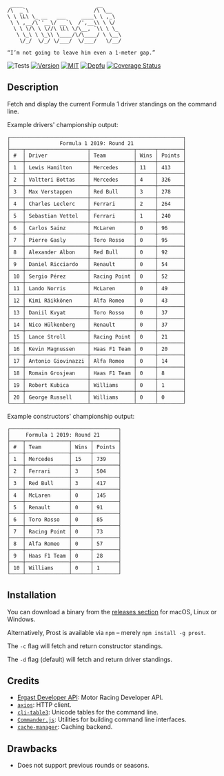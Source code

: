 ```
 ____                        __
/\  _`\                     /\ \__
\ \ \L\ \_ __   ___     ____\ \ ,_\
 \ \ ,__/\`'__\/ __`\  /',__\\ \ \/
  \ \ \/\ \ \//\ \L\ \/\__, `\\ \ \_
   \ \_\ \ \_\\ \____/\/\____/ \ \__\
    \/_/  \/_/ \/___/  \/___/   \/__/

“I’m not going to leave him even a 1-meter gap.”
```

![Tests](https://github.com/jameswillock/prost/workflows/Tests/badge.svg) [![Version](https://img.shields.io/npm/v/prost.svg)](https://www.npmjs.com/package/prost) [![MIT](https://img.shields.io/github/license/jameswillock/prost.svg)](https://github.com/jameswillock/prost/blob/master/LICENSE) [![Depfu](https://badges.depfu.com/badges/b497d8be1cc358217997d2a3624ba0ae/overview.svg)](https://depfu.com/github/jameswillock/prost?project_id=7502) [![Coverage Status](https://coveralls.io/repos/github/jameswillock/prost/badge.svg?branch=master)](https://coveralls.io/github/jameswillock/prost?branch=master)

## Description

Fetch and display the current Formula 1 driver standings on the command line.

Example drivers' championship output:

```
┌────────────────────────────────────────────────────────┐
│                Formula 1 2019: Round 21                │
├────┬────────────────────┬──────────────┬──────┬────────┤
│ #  │ Driver             │ Team         │ Wins │ Points │
├────┼────────────────────┼──────────────┼──────┼────────┤
│ 1  │ Lewis Hamilton     │ Mercedes     │ 11   │ 413    │
├────┼────────────────────┼──────────────┼──────┼────────┤
│ 2  │ Valtteri Bottas    │ Mercedes     │ 4    │ 326    │
├────┼────────────────────┼──────────────┼──────┼────────┤
│ 3  │ Max Verstappen     │ Red Bull     │ 3    │ 278    │
├────┼────────────────────┼──────────────┼──────┼────────┤
│ 4  │ Charles Leclerc    │ Ferrari      │ 2    │ 264    │
├────┼────────────────────┼──────────────┼──────┼────────┤
│ 5  │ Sebastian Vettel   │ Ferrari      │ 1    │ 240    │
├────┼────────────────────┼──────────────┼──────┼────────┤
│ 6  │ Carlos Sainz       │ McLaren      │ 0    │ 96     │
├────┼────────────────────┼──────────────┼──────┼────────┤
│ 7  │ Pierre Gasly       │ Toro Rosso   │ 0    │ 95     │
├────┼────────────────────┼──────────────┼──────┼────────┤
│ 8  │ Alexander Albon    │ Red Bull     │ 0    │ 92     │
├────┼────────────────────┼──────────────┼──────┼────────┤
│ 9  │ Daniel Ricciardo   │ Renault      │ 0    │ 54     │
├────┼────────────────────┼──────────────┼──────┼────────┤
│ 10 │ Sergio Pérez       │ Racing Point │ 0    │ 52     │
├────┼────────────────────┼──────────────┼──────┼────────┤
│ 11 │ Lando Norris       │ McLaren      │ 0    │ 49     │
├────┼────────────────────┼──────────────┼──────┼────────┤
│ 12 │ Kimi Räikkönen     │ Alfa Romeo   │ 0    │ 43     │
├────┼────────────────────┼──────────────┼──────┼────────┤
│ 13 │ Daniil Kvyat       │ Toro Rosso   │ 0    │ 37     │
├────┼────────────────────┼──────────────┼──────┼────────┤
│ 14 │ Nico Hülkenberg    │ Renault      │ 0    │ 37     │
├────┼────────────────────┼──────────────┼──────┼────────┤
│ 15 │ Lance Stroll       │ Racing Point │ 0    │ 21     │
├────┼────────────────────┼──────────────┼──────┼────────┤
│ 16 │ Kevin Magnussen    │ Haas F1 Team │ 0    │ 20     │
├────┼────────────────────┼──────────────┼──────┼────────┤
│ 17 │ Antonio Giovinazzi │ Alfa Romeo   │ 0    │ 14     │
├────┼────────────────────┼──────────────┼──────┼────────┤
│ 18 │ Romain Grosjean    │ Haas F1 Team │ 0    │ 8      │
├────┼────────────────────┼──────────────┼──────┼────────┤
│ 19 │ Robert Kubica      │ Williams     │ 0    │ 1      │
├────┼────────────────────┼──────────────┼──────┼────────┤
│ 20 │ George Russell     │ Williams     │ 0    │ 0      │
└────┴────────────────────┴──────────────┴──────┴────────┘
```

Example constructors' championship output:

```
┌───────────────────────────────────┐
│     Formula 1 2019: Round 21      │
├────┬──────────────┬──────┬────────┤
│ #  │ Team         │ Wins │ Points │
├────┼──────────────┼──────┼────────┤
│ 1  │ Mercedes     │ 15   │ 739    │
├────┼──────────────┼──────┼────────┤
│ 2  │ Ferrari      │ 3    │ 504    │
├────┼──────────────┼──────┼────────┤
│ 3  │ Red Bull     │ 3    │ 417    │
├────┼──────────────┼──────┼────────┤
│ 4  │ McLaren      │ 0    │ 145    │
├────┼──────────────┼──────┼────────┤
│ 5  │ Renault      │ 0    │ 91     │
├────┼──────────────┼──────┼────────┤
│ 6  │ Toro Rosso   │ 0    │ 85     │
├────┼──────────────┼──────┼────────┤
│ 7  │ Racing Point │ 0    │ 73     │
├────┼──────────────┼──────┼────────┤
│ 8  │ Alfa Romeo   │ 0    │ 57     │
├────┼──────────────┼──────┼────────┤
│ 9  │ Haas F1 Team │ 0    │ 28     │
├────┼──────────────┼──────┼────────┤
│ 10 │ Williams     │ 0    │ 1      │
└────┴──────────────┴──────┴────────┘
```

## Installation

You can download a binary from the [releases section](https://github.com/jameswillock/prost/releases) for macOS, Linux or Windows.

Alternatively, Prost is available via `npm` – merely `npm install -g prost`.

The `-c` flag will fetch and return constructor standings.

The `-d` flag (default) will fetch and return driver standings.

## Credits

- [Ergast Developer API](https://ergast.com/mrd/): Motor Racing Developer API.
- [`axios`](https://github.com/axios/axios): HTTP client.
- [`cli-table3`](https://github.com/cli-table/cli-table3): Unicode tables for the command line.
- [`Commander.js`](https://github.com/tj/commander.js): Utilities for building command line interfaces.
- [`cache-manager`](https://github.com/BryanDonovan/node-cache-manager): Caching backend.

## Drawbacks

- Does not support previous rounds or seasons.
